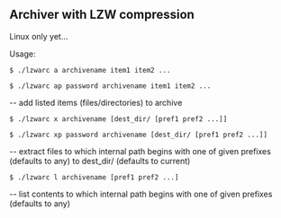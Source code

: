 ## Archiver with LZW compression

Linux only yet...

Usage:

`$ ./lzwarc a archivename item1 item2 ...`

`$ ./lzwarc ap password archivename item1 item2 ...`

 -- add listed items (files/directories) to archive

`$ ./lzwarc x archivename [dest_dir/ [pref1 pref2 ...]]`

`$ ./lzwarc xp password archivename [dest_dir/ [pref1 pref2 ...]]`

-- extract files to which internal path begins with one of given prefixes (defaults to any) to dest_dir/ (defaults to current)

`$ ./lzwarc l archivename [pref1 pref2 ...]`

-- list contents to which internal path begins with one of given prefixes (defaults to any)

